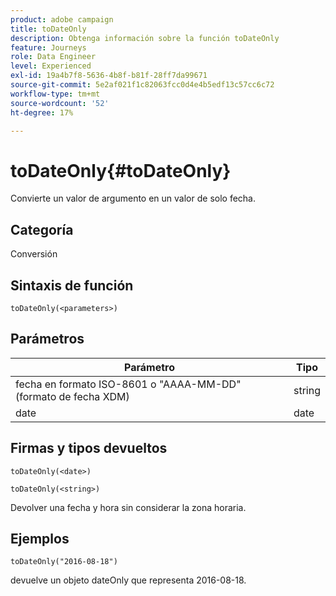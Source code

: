 ```yaml
---
product: adobe campaign
title: toDateOnly
description: Obtenga información sobre la función toDateOnly
feature: Journeys
role: Data Engineer
level: Experienced
exl-id: 19a4b7f8-5636-4b8f-b81f-28ff7da99671
source-git-commit: 5e2af021f1c82063fcc0d4e4b5edf13c57cc6c72
workflow-type: tm+mt
source-wordcount: '52'
ht-degree: 17%

---
```


# toDateOnly{#toDateOnly}

Convierte un valor de argumento en un valor de solo fecha.

## Categoría

Conversión

## Sintaxis de función

`toDateOnly(<parameters>)`

## Parámetros

| Parámetro | Tipo |
|-----------|------------------|
| fecha en formato ISO-8601 o &quot;AAAA-MM-DD&quot; (formato de fecha XDM) | string |
| date | date |

## Firmas y tipos devueltos

`toDateOnly(<date>)`

`toDateOnly(<string>)`

Devolver una fecha y hora sin considerar la zona horaria.

## Ejemplos

`toDateOnly("2016-08-18")`

devuelve un objeto dateOnly que representa 2016-08-18.